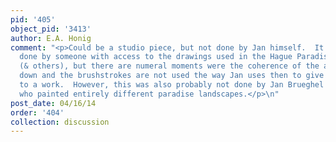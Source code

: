 ```yaml
---
pid: '405'
object_pid: '3413'
author: E.A. Honig
comment: "<p>Could be a studio piece, but not done by Jan himself.  It must have been
  done by someone with access to the drawings used in the Hague Paradise Landscape
  (& others), but there are numeral moments were the coherence of the animals break
  down and the brushstrokes are not used the way Jan uses then to give life and motion
  to a work.  However, this was also probably not done by Jan Brueghel the Younger,
  who painted entirely different paradise landscapes.</p>\n"
post_date: 04/16/14
order: '404'
collection: discussion
---
```

